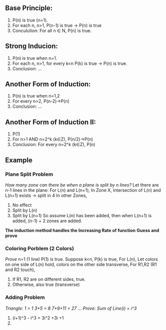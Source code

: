 ## Base Principle:
1. P(n) is true (n=1).
2. For each n, n>1, P(n-1) is true -> P(n) is true
3. Conculution: For all n ∈ N, P(n) is true.

## Strong Inducion:
1. P(n) is true when n=1.
2. For each n, n>1, for every k<n P(k) is true -> P(n) is true.
3. Conclusion: ...

## Another Form of Induction:
1. P(n) is true when n=1,2
2. For every n>2, P(n-2)->P(n)
3. Conclusion: ...

## Another Form of Induction II:
1. P(1)
2. For n>1 AND n=2^k (k∈Z), P(n/2)->P(n)
3. Conclusion: For every n=2^k (k∈Z), P(n)


## Example
### Plane Split Problem
_How many zone can there be when a plane is split by n lines?_
Let there are n-1 lines in the plane:
For L(n) and L(n+1),
In Zone X, intersection of L(n) and L(n+1) exists -> split in 4
In other Zones, 
1) No effect
2) Split by L(n)
3) Split by L(n+1)
So assume L(n) has been added, then when L(n+1) is added, 
(n-1) + 2 zones are added.

**The induction method handles the Increasing Rate of function**
**Guess and prove**

### Coloring Porblem (2 Colors)
_Prove_
n=1 (1 line) P(1) is true.
Suppose k<n, P(k) is true,
For L(n),
Let colors on one side of L(n) hold, colors on the other side transverse,
For R1,R2 (R1 and R2 touch),
1. If R1, R2 are on different sides, true.
2. Otherwise, also true (transverse)

### Adding Problem
_Triangle:
1 = 1
3+5 = 8
7+9+11 = 27
...
Prove: Sum of Line(i) = i^3_
1. (i+1)^3 - i^3 = 3i^2 +3i +1
2. 
